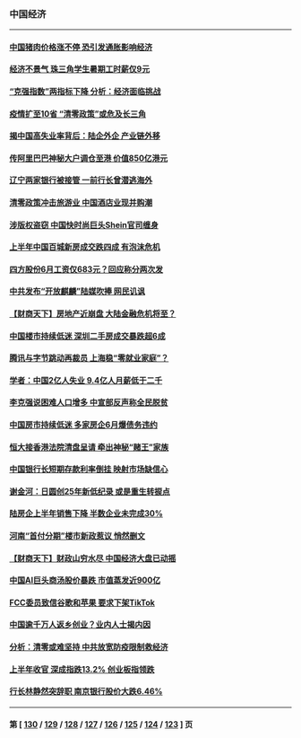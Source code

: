 ### 中国经济
---
#### [中国猪肉价格涨不停 恐引发通胀影响经济](../../pages/ncid283/n13773973.md) 
#### [经济不景气 珠三角学生暑期工时薪仅9元](../../pages/ncid283/n13773780.md) 
#### [“克强指数”两指标下降 分析：经济面临挑战](../../pages/ncid283/n13773481.md) 
#### [疫情扩至10省 “清零政策”或危及长三角](../../pages/ncid283/n13773328.md) 
#### [揭中国高失业率背后：陆企外企 产业链外移](../../pages/ncid283/n13773429.md) 
#### [传阿里巴巴神秘大户调仓至港 价值850亿港元](../../pages/ncid283/n13773070.md) 
#### [辽宁两家银行被接管 一前行长曾潜逃海外](../../pages/ncid283/n13773206.md) 
#### [清零政策冲击旅游业 中国酒店业现并购潮](../../pages/ncid283/n13773142.md) 
#### [涉版权盗窃 中国快时尚巨头Shein官司缠身](../../pages/ncid283/n13772674.md) 
#### [上半年中国百城新房成交跌四成 有泡沫危机](../../pages/ncid283/n13772559.md) 
#### [四方股份6月工资仅683元？回应称分两次发](../../pages/ncid283/n13772458.md) 
#### [中共发布“开放麒麟”陆媒吹捧 网民讥讽](../../pages/ncid283/n13772308.md) 
#### [【财商天下】房地产近崩盘 大陆金融危机将至？](../../pages/ncid283/n13771665.md) 
#### [中国楼市持续低迷 深圳二手房成交暴跌超6成](../../pages/ncid283/n13771693.md) 
#### [腾讯与字节跳动再裁员 上海稳“零就业家庭”？](../../pages/ncid283/n13771622.md) 
#### [学者：中国2亿人失业 9.4亿人月薪低于二千](../../pages/ncid283/n13771649.md) 
#### [李克强说困难人口增多 中宣部反声称全民脱贫](../../pages/ncid283/n13771627.md) 
#### [中国房市持续低迷 多家房企6月爆债务违约](../../pages/ncid283/n13771623.md) 
#### [恒大接香港法院清盘呈请 牵出神秘“赌王”家族](../../pages/ncid283/n13771611.md) 
#### [中国银行长短期存款利率倒挂 映射市场缺信心](../../pages/ncid283/n13771597.md) 
#### [谢金河：日圆创25年新低纪录 或是重生转捩点](../../pages/ncid283/n13771519.md) 
#### [陆房企上半年销售下降 半数企业未完成30%](../../pages/ncid283/n13771379.md) 
#### [河南“首付分期”楼市新政惹议 悄然删文](../../pages/ncid283/n13771259.md) 
#### [【财商天下】财政山穷水尽 中国经济大盘已动摇](../../pages/ncid283/n13770956.md) 
#### [中国AI巨头商汤股价暴跌 市值蒸发近900亿](../../pages/ncid283/n13770976.md) 
#### [FCC委员致信谷歌和苹果 要求下架TikTok](../../pages/ncid283/n13770963.md) 
#### [中国逾千万人返乡创业？业内人士揭内因](../../pages/ncid283/n13770780.md) 
#### [分析：清零或难坚持 中共放宽防疫限制救经济](../../pages/ncid283/n13770641.md) 
#### [上半年收官 深成指跌13.2% 创业板指领跌](../../pages/ncid283/n13770651.md) 
#### [行长林静然突辞职 南京银行股价大跌6.46%](../../pages/ncid283/n13770633.md) 

---
#### 第 [ [130](./130.md) / [129](./129.md) / [128](./128.md) / [127](./127.md) / [126](./126.md) / [125](./125.md) / [124](./124.md) / [123](./123.md) ] 页
